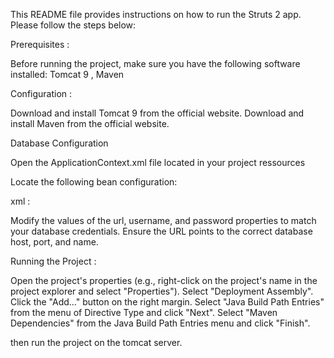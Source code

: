 This README file provides instructions on how to run the Struts 2 app. Please follow the steps below:

Prerequisites : 

Before running the project, make sure you have the following software installed: Tomcat 9 , Maven 

Configuration : 

Download and install Tomcat 9 from the official website.
Download and install Maven from the official website.

Database Configuration

Open the ApplicationContext.xml file located in your project ressources 

Locate the following bean configuration:

xml : 

<bean id="dataSource" class="org.springframework.jdbc.datasource.DriverManagerDataSource">
     <property name="driverClassName" value="com.mysql.jdbc.Driver"></property>
     <property name="url" value="jdbc:mysql://localhost:3306/g_vente"></property>
     <property name="username" value="root"></property>
     <property name="password"  value="04072000"></property>
</bean>

Modify the values of the url, username, and password properties to match your database credentials. Ensure the URL points to the correct database host, port, and name.

Running the Project : 

Open the project's properties (e.g., right-click on the project's name in the project explorer and select "Properties").
Select "Deployment Assembly".
Click the "Add..." button on the right margin.
Select "Java Build Path Entries" from the menu of Directive Type and click "Next".
Select "Maven Dependencies" from the Java Build Path Entries menu and click "Finish".

then run the project on the tomcat server.